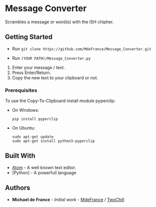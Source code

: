 # Message Converter

Scrambles a message or word(s) with the ISH chipher.


## Getting Started

* Run ```git clone https://github.com/MdeFrance/Message_Converter.git```


* Run ```(YOUR PATH)/Message_Converter.py ```

1. Enter your message / text.
2. Press Enter/Return.
3. Copy the new text to your clipboard or not.


### Prerequisites

To use the Copy-To-Clipboard install module pyperclip:

* On Windows:
    ```
    pip install pyperclip
    ```
* On Ubuntu:
    ```
    sudo apt-get update
    sudo apt-get install python3-pyperclip
    ```

## Built With

* [Atom](http://atom.io) - A well known text editor.
* [Python] - A powerfull language


## Authors

* **Michael de France** - *Initial work* - [MdeFrance](https://github.com/MdeFrance) / [TwoChill](https://github.com/TwoChill)
